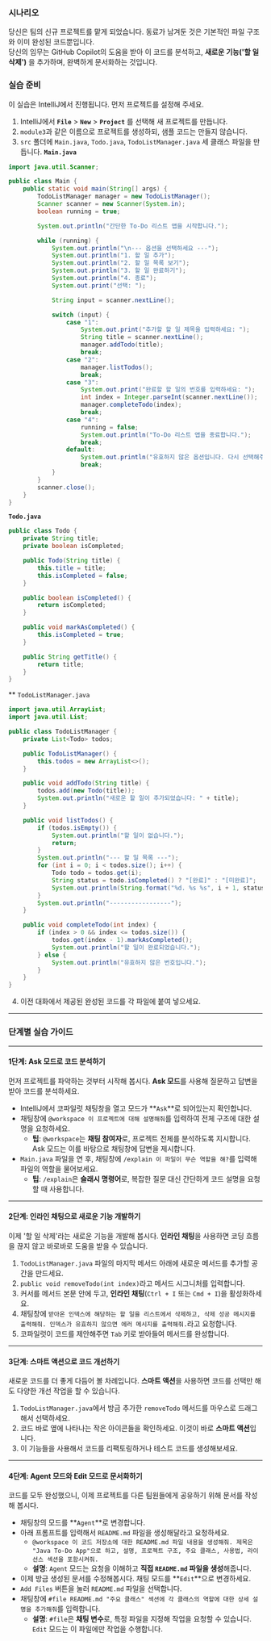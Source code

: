 ### 시나리오

당신은 팀의 신규 프로젝트를 맡게 되었습니다. 동료가 남겨둔 것은 기본적인 파일 구조와 이미 완성된 코드뿐입니다.   
당신의 임무는 GitHub Copilot의 도움을 받아 이 코드를 분석하고,  **새로운 기능('할 일 삭제')** 을 추가하며, 완벽하게 문서화하는 것입니다.  

### 실습 준비

이 실습은 IntelliJ에서 진행됩니다. 먼저 프로젝트를 설정해 주세요.

1.  IntelliJ에서 **`File`** >  **`New`**  >  **`Project`** 를 선택해 새 프로젝트를 만듭니다.
2.  `module3`과 같은 이름으로 프로젝트를 생성하되, 샘플 코드는 만들지 않습니다.
3.  `src` 폴더에 `Main.java`, `Todo.java`, `TodoListManager.java` 세 클래스 파일을 만듭니다.
**`Main.java`**
```java
import java.util.Scanner;

public class Main {
    public static void main(String[] args) {
        TodoListManager manager = new TodoListManager();
        Scanner scanner = new Scanner(System.in);
        boolean running = true;

        System.out.println("간단한 To-Do 리스트 앱을 시작합니다.");

        while (running) {
            System.out.println("\n--- 옵션을 선택하세요 ---");
            System.out.println("1. 할 일 추가");
            System.out.println("2. 할 일 목록 보기");
            System.out.println("3. 할 일 완료하기");
            System.out.println("4. 종료");
            System.out.print("선택: ");

            String input = scanner.nextLine();

            switch (input) {
                case "1":
                    System.out.print("추가할 할 일 제목을 입력하세요: ");
                    String title = scanner.nextLine();
                    manager.addTodo(title);
                    break;
                case "2":
                    manager.listTodos();
                    break;
                case "3":
                    System.out.print("완료할 할 일의 번호를 입력하세요: ");
                    int index = Integer.parseInt(scanner.nextLine());
                    manager.completeTodo(index);
                    break;
                case "4":
                    running = false;
                    System.out.println("To-Do 리스트 앱을 종료합니다.");
                    break;
                default:
                    System.out.println("유효하지 않은 옵션입니다. 다시 선택해주세요.");
                    break;
            }
        }
        scanner.close();
    }
}
```
**`Todo.java`**  
```java
public class Todo {
    private String title;
    private boolean isCompleted;

    public Todo(String title) {
        this.title = title;
        this.isCompleted = false;
    }

    public boolean isCompleted() {
        return isCompleted;
    }

    public void markAsCompleted() {
        this.isCompleted = true;
    }

    public String getTitle() {
        return title;
    }
}
```
** `TodoListManager.java`
```java
import java.util.ArrayList;
import java.util.List;

public class TodoListManager {
    private List<Todo> todos;

    public TodoListManager() {
        this.todos = new ArrayList<>();
    }

    public void addTodo(String title) {
        todos.add(new Todo(title));
        System.out.println("새로운 할 일이 추가되었습니다: " + title);
    }

    public void listTodos() {
        if (todos.isEmpty()) {
            System.out.println("할 일이 없습니다.");
            return;
        }
        System.out.println("--- 할 일 목록 ---");
        for (int i = 0; i < todos.size(); i++) {
            Todo todo = todos.get(i);
            String status = todo.isCompleted() ? "[완료]" : "[미완료]";
            System.out.println(String.format("%d. %s %s", i + 1, status, todo.getTitle()));
        }
        System.out.println("-----------------");
    }

    public void completeTodo(int index) {
        if (index > 0 && index <= todos.size()) {
            todos.get(index - 1).markAsCompleted();
            System.out.println("할 일이 완료되었습니다.");
        } else {
            System.out.println("유효하지 않은 번호입니다.");
        }
    }
}
```


  
4.  이전 대화에서 제공된 완성된 코드를 각 파일에 붙여 넣으세요.

---

### 단계별 실습 가이드

---

#### 1단계: Ask 모드로 코드 분석하기

먼저 프로젝트를 파악하는 것부터 시작해 봅시다. **Ask 모드**를 사용해 질문하고 답변을 받아 코드를 분석하세요.

* IntelliJ에서 코파일럿 채팅창을 열고 모드가 **`Ask`**로 되어있는지 확인합니다.
* 채팅창에 `@workspace 이 프로젝트에 대해 설명해줘`를 입력하여 전체 구조에 대한 설명을 요청하세요.
    * **팁**: `@workspace`는 **채팅 참여자**로, 프로젝트 전체를 분석하도록 지시합니다. Ask 모드는 이를 바탕으로 채팅창에 답변을 제시합니다.
* `Main.java` 파일을 연 후, 채팅창에 `/explain 이 파일이 무슨 역할을 해?`를 입력해 파일의 역할을 물어보세요.
    * **팁**: `/explain`은 **슬래시 명령어**로, 복잡한 질문 대신 간단하게 코드 설명을 요청할 때 사용합니다.

---

#### 2단계: 인라인 채팅으로 새로운 기능 개발하기

이제 '할 일 삭제'라는 새로운 기능을 개발해 봅시다. **인라인 채팅**을 사용하면 코딩 흐름을 끊지 않고 바로바로 도움을 받을 수 있습니다.

1.  `TodoListManager.java` 파일의 마지막 메서드 아래에 새로운 메서드를 추가할 공간을 만드세요.
2.  `public void removeTodo(int index)`라고 메서드 시그니처를 입력합니다.
3.  커서를 메서드 본문 안에 두고, **인라인 채팅**(`Ctrl + I` 또는 `Cmd + I`)을 활성화하세요.
4.  채팅창에 `받아온 인덱스에 해당하는 할 일을 리스트에서 삭제하고, 삭제 성공 메시지를 출력해줘. 인덱스가 유효하지 않으면 에러 메시지를 출력해줘.`라고 요청합니다.
5.  코파일럿이 코드를 제안해주면 `Tab` 키로 받아들여 메서드를 완성합니다.

---

#### 3단계: 스마트 액션으로 코드 개선하기

새로운 코드를 더 좋게 다듬어 볼 차례입니다. **스마트 액션**을 사용하면 코드를 선택만 해도 다양한 개선 작업을 할 수 있습니다.

1.  `TodoListManager.java`에서 방금 추가한 `removeTodo` 메서드를 마우스로 드래그해서 선택하세요.
2.  코드 바로 옆에 나타나는 작은 아이콘들을 확인하세요. 이것이 바로 **스마트 액션**입니다.
3.  이 기능들을 사용해서 코드를 리팩토링하거나 테스트 코드를 생성해보세요.

---

#### 4단계: Agent 모드와 Edit 모드로 문서화하기

코드를 모두 완성했으니, 이제 프로젝트를 다른 팀원들에게 공유하기 위해 문서를 작성해 봅시다.

* 채팅창의 모드를 **`Agent`**로 변경합니다.
* 아래 프롬프트를 입력해서 `README.md` 파일을 생성해달라고 요청하세요.
    * `@workspace 이 코드 저장소에 대한 README.md 파일 내용을 생성해줘. 제목은 "Java To-Do App"으로 하고, 설명, 프로젝트 구조, 주요 클래스, 사용법, 라이선스 섹션을 포함시켜줘.`
    * **설명**: `Agent` 모드는 요청을 이해하고 **직접 `README.md` 파일을 생성**해줍니다.
* 이제 방금 생성된 문서를 수정해봅시다. 채팅 모드를 **`Edit`**으로 변경하세요.
* `Add Files` 버튼을 눌러 `README.md` 파일을 선택합니다.
* 채팅창에 `#file README.md "주요 클래스" 섹션에 각 클래스의 역할에 대한 상세 설명을 추가해줘`를 입력합니다.
    * **설명**: `#file`은 **채팅 변수**로, 특정 파일을 지정해 작업을 요청할 수 있습니다. `Edit` 모드는 이 파일에만 작업을 수행합니다.
